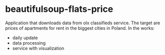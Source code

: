 # beautifulsoup-flats-price
Application that downloads data from olx classifieds service. 
The target are prices of apartments for rent in the biggest cities in Poland. 
In the works: 
- daily update
- data processing
- service with visualization 
